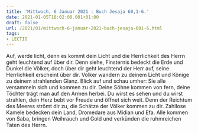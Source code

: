 ```yaml
---
title: 'Mittwoch, 6 Januar 2021 : Buch Jesaja 60,1-6.'
date: 2021-01-05T18:02:00.001+01:00
draft: false
url: /2021/01/mittwoch-6-januar-2021-buch-jesaja-601-6.html
tags: 
- LECTIO
---
```


Auf, werde licht, denn es kommt dein Licht und die Herrlichkeit des Herrn geht leuchtend auf über dir. Denn siehe, Finsternis bedeckt die Erde und Dunkel die Völker, doch über dir geht leuchtend der Herr auf, seine Herrlichkeit erscheint über dir. Völker wandern zu deinem Licht und Könige zu deinem strahlenden Glanz. Blick auf und schau umher: Sie alle versammeln sich und kommen zu dir. Deine Söhne kommen von fern, deine Töchter trägt man auf den Armen herbei. Du wirst es sehen und du wirst strahlen, dein Herz bebt vor Freude und öffnet sich weit. Denn der Reichtum des Meeres strömt dir zu, die Schätze der Völker kommen zu dir. Zahllose Kamele bedecken dein Land, Dromedare aus Midian und Efa. Alle kommen von Saba, bringen Weihrauch und Gold und verkünden die ruhmreichen Taten des Herrn.